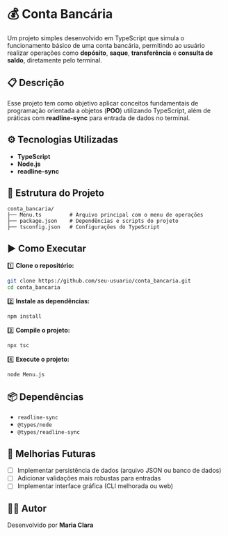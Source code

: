 
# 💰 Conta Bancária

Um projeto simples desenvolvido em TypeScript que simula o funcionamento básico de uma conta bancária, permitindo ao usuário realizar operações como **depósito**, **saque**, **transferência** e **consulta de saldo**, diretamente pelo terminal.

## 📋 Descrição

Esse projeto tem como objetivo aplicar conceitos fundamentais de programação orientada a objetos (**POO**) utilizando TypeScript, além de práticas com **readline-sync** para entrada de dados no terminal.

## ⚙️ Tecnologias Utilizadas

- **TypeScript**
- **Node.js**
- **readline-sync**

## 📂 Estrutura do Projeto

```
conta_bancaria/
├── Menu.ts         # Arquivo principal com o menu de operações
├── package.json    # Dependências e scripts do projeto
├── tsconfig.json   # Configurações do TypeScript
```

## ▶️ Como Executar

1️⃣ **Clone o repositório:**

```bash
git clone https://github.com/seu-usuario/conta_bancaria.git
cd conta_bancaria
```

2️⃣ **Instale as dependências:**

```bash
npm install
```

3️⃣ **Compile o projeto:**

```bash
npx tsc
```

4️⃣ **Execute o projeto:**

```bash
node Menu.js
```

## 📦 Dependências

- `readline-sync`
- `@types/node`
- `@types/readline-sync`

## 🚧 Melhorias Futuras

- [ ] Implementar persistência de dados (arquivo JSON ou banco de dados)
- [ ] Adicionar validações mais robustas para entradas
- [ ] Implementar interface gráfica (CLI melhorada ou web)

## 👨‍💻 Autor

Desenvolvido por **Maria Clara**  

